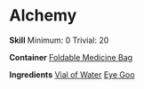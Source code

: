 <!-- TITLE: Eye Goo Poison -->
<!-- SUBTITLE: A deadly poison made from eye goo. Yuck! -->

# Alchemy
**Skill**
Minimum: 0
Trivial: 20


**Container**
[Foldable Medicine Bag](foldable-medicine-bag)

**Ingredients**
[Vial of Water](vial-of-water)
[Eye Goo](eye-goo)